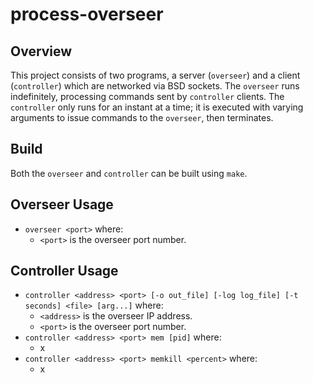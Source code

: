 process-overseer
================
Overview
--------
This project consists of two programs, a server (`overseer`) and a client (`controller`) which are networked via BSD sockets. The `overseer` runs indefinitely, processing commands sent by `controller` clients. The `controller` only runs for an instant at a time; it is executed with varying arguments to issue commands to the `overseer`, then terminates.

Build
-----
Both the `overseer` and `controller` can be built using `make`.

Overseer Usage
--------------
- `overseer <port>` where:
  - `<port>` is the overseer port number.

Controller Usage
----------------
- `controller <address> <port> [-o out_file] [-log log_file] [-t seconds] <file> [arg...]` where:
  - `<address>` is the overseer IP address.
  - `<port>` is the overseer port number.
- `controller <address> <port> mem [pid]` where:
  - x
- `controller <address> <port> memkill <percent>` where:
  - x
